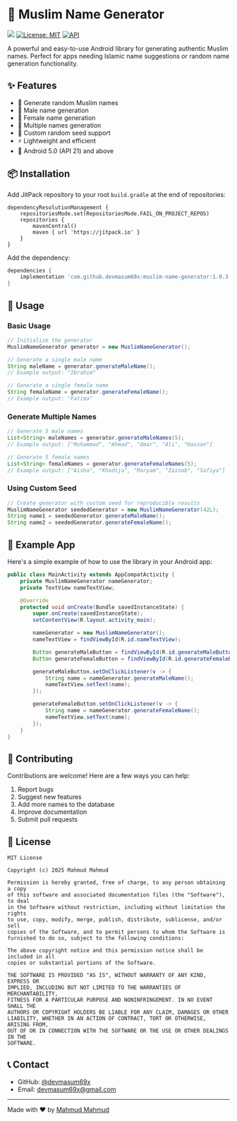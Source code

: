 # 🌙 Muslim Name Generator

[![](https://jitpack.io/v/devmasum69x/muslim-name-generator.svg)](https://jitpack.io/#devmasum69x/muslim-name-generator)
[![License: MIT](https://img.shields.io/badge/License-MIT-yellow.svg)](https://opensource.org/licenses/MIT)
[![API](https://img.shields.io/badge/API-21%2B-brightgreen.svg?style=flat)](https://android-arsenal.com/api?level=21)

A powerful and easy-to-use Android library for generating authentic Muslim names. Perfect for apps needing Islamic name suggestions or random name generation functionality.

## ✨ Features

- 🔄 Generate random Muslim names
- 👨 Male name generation
- 👩 Female name generation
- 📝 Multiple names generation
- 🎲 Custom random seed support
- ⚡ Lightweight and efficient
- 📱 Android 5.0 (API 21) and above

## 📦 Installation

Add JitPack repository to your root `build.gradle` at the end of repositories:

```
dependencyResolutionManagement {
    repositoriesMode.set(RepositoriesMode.FAIL_ON_PROJECT_REPOS)
    repositories {
        mavenCentral()
        maven { url 'https://jitpack.io' }
    }
}
```

Add the dependency:

```groovy
dependencies {
    implementation 'com.github.devmasum69x:muslim-name-generator:1.0.3'
}
```

## 🚀 Usage

### Basic Usage

```java
// Initialize the generator
MuslimNameGenerator generator = new MuslimNameGenerator();

// Generate a single male name
String maleName = generator.generateMaleName();
// Example output: "Ibrahim"

// Generate a single female name
String femaleName = generator.generateFemaleName();
// Example output: "Fatima"
```

### Generate Multiple Names

```java
// Generate 5 male names
List<String> maleNames = generator.generateMaleNames(5);
// Example output: ["Muhammad", "Ahmad", "Omar", "Ali", "Hassan"]

// Generate 5 female names
List<String> femaleNames = generator.generateFemaleNames(5);
// Example output: ["Aisha", "Khadija", "Maryam", "Zainab", "Safiya"]
```

### Using Custom Seed

```java
// Create generator with custom seed for reproducible results
MuslimNameGenerator seededGenerator = new MuslimNameGenerator(42L);
String name1 = seededGenerator.generateMaleName();
String name2 = seededGenerator.generateFemaleName();
```

## 📝 Example App

Here's a simple example of how to use the library in your Android app:

```java
public class MainActivity extends AppCompatActivity {
    private MuslimNameGenerator nameGenerator;
    private TextView nameTextView;

    @Override
    protected void onCreate(Bundle savedInstanceState) {
        super.onCreate(savedInstanceState);
        setContentView(R.layout.activity_main);

        nameGenerator = new MuslimNameGenerator();
        nameTextView = findViewById(R.id.nameTextView);

        Button generateMaleButton = findViewById(R.id.generateMaleButton);
        Button generateFemaleButton = findViewById(R.id.generateFemaleButton);

        generateMaleButton.setOnClickListener(v -> {
            String name = nameGenerator.generateMaleName();
            nameTextView.setText(name);
        });

        generateFemaleButton.setOnClickListener(v -> {
            String name = nameGenerator.generateFemaleName();
            nameTextView.setText(name);
        });
    }
}
```

## 🤝 Contributing

Contributions are welcome! Here are a few ways you can help:

1. Report bugs
2. Suggest new features
3. Add more names to the database
4. Improve documentation
5. Submit pull requests

## 📄 License

```
MIT License

Copyright (c) 2025 Mahmud Mahmud

Permission is hereby granted, free of charge, to any person obtaining a copy
of this software and associated documentation files (the "Software"), to deal
in the Software without restriction, including without limitation the rights
to use, copy, modify, merge, publish, distribute, sublicense, and/or sell
copies of the Software, and to permit persons to whom the Software is
furnished to do so, subject to the following conditions:

The above copyright notice and this permission notice shall be included in all
copies or substantial portions of the Software.

THE SOFTWARE IS PROVIDED "AS IS", WITHOUT WARRANTY OF ANY KIND, EXPRESS OR
IMPLIED, INCLUDING BUT NOT LIMITED TO THE WARRANTIES OF MERCHANTABILITY,
FITNESS FOR A PARTICULAR PURPOSE AND NONINFRINGEMENT. IN NO EVENT SHALL THE
AUTHORS OR COPYRIGHT HOLDERS BE LIABLE FOR ANY CLAIM, DAMAGES OR OTHER
LIABILITY, WHETHER IN AN ACTION OF CONTRACT, TORT OR OTHERWISE, ARISING FROM,
OUT OF OR IN CONNECTION WITH THE SOFTWARE OR THE USE OR OTHER DEALINGS IN THE
SOFTWARE.
```

## 📞 Contact

- GitHub: [@devmasum69x](https://github.com/devmasum69x)
- Email: devmasum69x@gmail.com

---
Made with ❤️ by [Mahmud Mahmud](https://github.com/devmasum69x)
